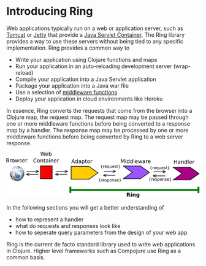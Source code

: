 # Introducing Ring 

Web applications typically run on a web or application server, such as [Tomcat](http://tomcat.apache.org/) or [Jetty](http://www.eclipse.org/jetty/) that provide a [Java Servlet Container](https://en.wikipedia.org/wiki/Java_servlet).  The Ring library provides a way to use these servers without being tied to any specific implementation.  Ring provides a common way to 

* Write your application using Clojure functions and maps
* Run your application in an auto-reloading development server (wrap-reload)
* Compile your application into a Java Servlet application
* Package your application into a Java war file
* Use a selection of [middleware functions](https://github.com/ring-clojure/ring/wiki/Standard-middleware)
* Deploy your application in cloud environments like Heroku

In essence, Ring converts the requests that come from the browser into a Clojure map, the request map.  The request map may be passed through one or more middleware functions before being converted to a response map by a handler.  The response map may be processed by one or more middleware functions before being converted by Ring to a web server response.

![Ring conceptual view](../images/clojure-ring-concept.png)

In the following sections you will get a better understanding of

  - how to represent a handler 
  - what do requests and responses look like
  - how to seperate query parameters from the design of your web app


Ring is the current de facto standard library used to write web applications in Clojure. Higher level frameworks such as Compojure use Ring as a common basis.

